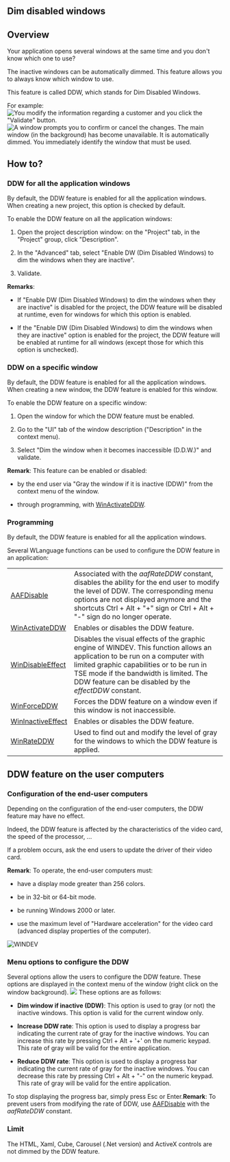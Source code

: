 


## Dim disabled windows
			



<a name="NOTE1"></a>
<a name="NOTE1_1"></a>


## Overview
<a name="overview_ELTTEXTE000239"></a>
Your application opens several windows at the same time and you don't know which one to use?

The inactive windows can be automatically dimmed. This feature allows you to always know which window to use.

This feature is called DDW, which stands for Dim Disabled Windows.

For example: 
![You modify the information regarding a customer
and you click the "Validate" button.](https://doc.pcsoft.fr/en-US/images/image.awp?langid=3&name=Grisage%20automatique%20des%20fenetres%20-%20HC%20N%B0001.gif)
![A window prompts you to confirm or cancel the changes.
The main window (in the background) has become unavailable.
It is automatically dimmed. 
You immediately identify the window that must be used.](https://doc.pcsoft.fr/en-US/images/image.awp?langid=3&name=Grisage%20automatique%20des%20fenetres%20-%20HC%20N%B0002.gif)


<a name="NOTE2"></a>
<a name="NOTE2_1"></a>


## How to?
<a name="how_ELTTEXTE000263"></a>


### DDW for all the application windows
<a name="ddw_for_all_the_application_windows_ELTPARAGRAPHE000038"></a>

By default, the DDW feature is enabled for all the application windows. When creating a new project, this option is checked by default.

To enable the DDW feature on all the application windows:

1. Open the project description window: on the "Project" tab, in the "Project" group, click "Description".

2. In the "Advanced" tab, select "Enable DW (Dim Disabled Windows) to dim the windows when they are inactive". 

3. Validate.




**Remarks**:

- If "Enable DW (Dim Disabled Windows) to dim the windows when they are inactive" is disabled for the project, the DDW feature will be disabled at runtime, even for windows for which this option is enabled.

- If the "Enable DW (Dim Disabled Windows) to dim the windows when they are inactive" option is enabled for the project, the DDW feature will be enabled at runtime for all windows (except those for which this option is unchecked).



<a name="NOTE2_2"></a>


### DDW on a specific window
<a name="ddw_specific_window_ELTPARAGRAPHE000080"></a>

By default, the DDW feature is enabled for all the application windows. When creating a new window, the DDW feature is enabled for this window.

To enable the DDW feature on a specific window:

1. Open the window for which the DDW feature must be enabled.

2. Go to the "UI" tab of the window description ("Description" in the context menu).

3. Select "Dim the window when it becomes inaccessible (D.D.W.)" and validate.




**Remark**: This feature can be enabled or disabled:

- by the end user via "Gray the window if it is inactive (DDW)" from the context menu of the window.

- through programming, with [WinActivateDDW](../WDLang1/3038056.md).



<a name="NOTE2_3"></a>


### Programming
<a name="programming_ELTPARAGRAPHE000105"></a>

By default, the DDW feature is enabled for all the application windows.

Several WLanguage functions can be used to configure the DDW feature in an application:


|   |   |
| --- | --- |
| [AAFDisable](../WDLang1/1000022018.md) | Associated with the *aafRateDDW* constant, disables the ability for the end user to modify the level of DDW. The corresponding menu options are not displayed anymore and the shortcuts Ctrl + Alt + "+" sign or Ctrl + Alt + "-" sign do no longer operate. |
| [WinActivateDDW](../WDLang1/3038056.md) | Enables or disables the DDW feature. |
| [WinDisableEffect](../WDLang1/1000017172.md) | Disables the visual effects of the graphic engine of WINDEV. This function allows an application to be run on a computer with limited graphic capabilities or to be run in TSE mode if the bandwidth is limited. The DDW feature can be disabled by the *effectDDW* constant. |
| [WinForceDDW](../WDLang1/1000019890.md) | Forces the DDW feature on a window even if this window is not inaccessible. |
| [WinInactiveEffect](../WDLang1/3038055.md) | Enables or disables the DDW feature. |
| [WinRateDDW](../WDLang1/3038057.md) | Used to find out and modify the level of gray for the windows to which the DDW feature is applied. |



<a name="NOTE3"></a>
<a name="NOTE3_1"></a>


## DDW feature on the user computers
<a name="ddw_feature_the_user_computers_ELTTEXTE000299"></a>


### Configuration of the end-user computers
<a name="configuration_the_enduser_computers_ELTPARAGRAPHE000151"></a>

Depending on the configuration of the end-user computers, the DDW feature may have no effect.

Indeed, the DDW feature is affected by the characteristics of the video card, the speed of the processor, ...

If a problem occurs, ask the end users to update the driver of their video card.

**Remark**: To operate, the end-user computers must:

- have a display mode greater than 256 colors.

- be in 32-bit or 64-bit mode.

- be running Windows 2000 or later.

- use the maximum level of "Hardware acceleration" for the video card (advanced display properties of the computer).



<a name="NOTE3_2"></a>
![WINDEV](https://doc.pcsoft.fr/ext/images/us/WD.png) 

### Menu options to configure the DDW
<a name="menu_options_configure_the_ddw_ELTPARAGRAPHE000171"></a>Several options allow the users to configure the DDW feature. These options are displayed in the context menu of the window (right click on the window background).
![](https://doc.pcsoft.fr/en-US/images/image.awp?langid=3&name=GFI_menu_ctx.gif)
These options are as follows: 

- **Dim window if inactive (DDW)**: This option is used to gray (or not) the inactive windows. This option is valid for the current window only.

- **Increase DDW rate**: This option is used to display a progress bar indicating the current rate of gray for the inactive windows. You can increase this rate by pressing Ctrl + Alt + '+' on the numeric keypad. This rate of gray will be valid for the entire application.

- **Reduce DDW rate**: This option is used to display a progress bar indicating the current rate of gray for the inactive windows. You can decrease this rate by pressing Ctrl + Alt + "-" on the numeric keypad. This rate of gray will be valid for the entire application.




To stop displaying the progress bar, simply press Esc or Enter.**Remark**: To prevent users from modifying the rate of DDW, use [AAFDisable](../WDLang1/1000022018.md) with the *aafRateDDW* constant.


### Limit
<a name="limit_ELTPARAGRAPHE000190"></a>

The HTML, Xaml, Cube, Carousel (.Net version) and ActiveX controls are not dimmed by the DDW feature.



